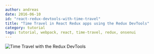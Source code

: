 ```yaml
---
author: andreas
date: 2016-06-10
id: "react-redux-devtools-with-time-travel"
title: "Time Travel in React Redux apps using the Redux DevTools"
category: tutorial
tags: tutorial, webpack, react, time-travel, redux, onsenui
---
```


![Time Travel with the Redux DevTools](time_travel_redux_devtools.png)

